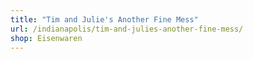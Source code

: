 ```yaml
---
title: "Tim and Julie's Another Fine Mess"
url: /indianapolis/tim-and-julies-another-fine-mess/
shop: Eisenwaren
---
```

